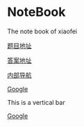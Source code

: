 # NoteBook
The note book of xiaofei


[题目地址](https://www.jianshu.com/p/476b52ee4f1b)

[答案地址](https://blog.csdn.net/fashion2014/article/details/78826299)

[内部导航](./Java基础/Java基础--34--子类“覆盖”父类的成员变量.md)


[Google][link]

[link]: http://www.google.com/ "Google"


This is a vertical bar

[Google][link]

